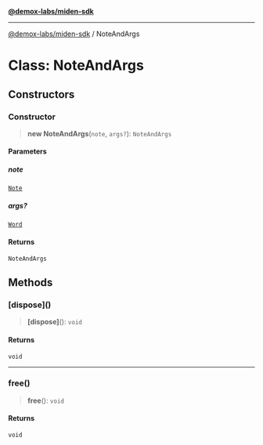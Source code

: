 [**@demox-labs/miden-sdk**](../README.md)

***

[@demox-labs/miden-sdk](../README.md) / NoteAndArgs

# Class: NoteAndArgs

## Constructors

### Constructor

> **new NoteAndArgs**(`note`, `args?`): `NoteAndArgs`

#### Parameters

##### note

[`Note`](Note.md)

##### args?

[`Word`](Word.md)

#### Returns

`NoteAndArgs`

## Methods

### \[dispose\]()

> **\[dispose\]**(): `void`

#### Returns

`void`

***

### free()

> **free**(): `void`

#### Returns

`void`
